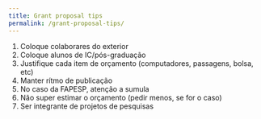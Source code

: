 ```yaml
---
title: Grant proposal tips
permalink: /grant-proposal-tips/
---
```


1. Coloque colaborares do exterior
1. Coloque alunos de IC/pós-graduação
1. Justifique cada item de orçamento (computadores, passagens, bolsa, etc)
1. Manter rítmo de publicação
1. No caso da FAPESP, atenção a sumula
1. Não super estimar o orçamento (pedir menos, se for o caso)
1. Ser integrante de projetos de pesquisas
